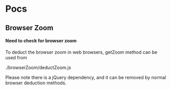 # Pocs

## Browser Zoom

#### Need to check for browser zoom
To deduct the browser zoom in web browsers, getZoom method can be used from 

./browserZoom/deductZoom.js

Please note there is a jQuery dependency, and it can be removed by normal browser deduction methods.
